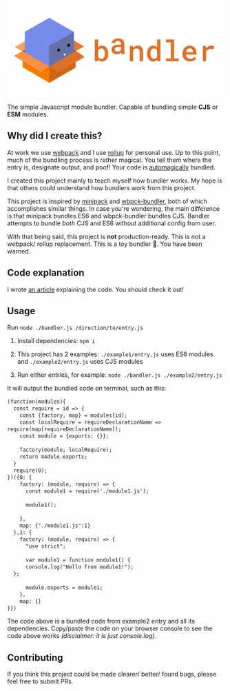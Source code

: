 ![bandler](readme_assets/bandler_icon.png)

The simple Javascript module bundler. Capable of bundling simple __CJS__ or __ESM__ modules. 

## Why did I create this?

At work we use [webpack](https://github.com/webpack/webpack) and I use [rollup](https://github.com/rollup/rollup) for personal use. Up to this point, much of the bundling process is rather magical. You tell them where the entry is, designate output, and poof! Your code is [automagically](https://www.lexico.com/en/definition/automagically) bundled.

I created this project mainly to teach myself how bundler works. My hope is that others could understand how bundlers work from this project.

This project is inspired by [minipack](https://github.com/ronami/minipack) and [wbpck-bundler](https://github.com/adamisntdead/wbpck-bundler), both of which accomplishes similar things. In case you're wondering, the main difference is that minipack bundles ES6 and wbpck-bundler bundles CJS. Bandler attempts to bundle *both* CJS and ES6 without additional config from user.

With that being said, this project is __not__ production-ready. This is not a webpack/ rollup replacement. This is a toy bundler 🎁. You have been warned.


## Code explanation

I wrote [an article](https://dev.to/iggredible/bundle-your-javascript-code-from-scratch-3dpo) explaining the code. You should check it out!

## Usage

Run `node ./bandler.js /direction/to/entry.js`

1. Install dependencies: `npm i`

2. This project has 2 examples: `./example1/entry.js` uses ES6 modules and `./example2/entry.js` uses CJS modules

3. Run either entries, for example: `node ./bandler.js ./example2/entry.js`

It will output the bundled code on terminal, such as this:

```
(function(modules){
  const require = id => {
    const {factory, map} = modules[id];
    const localRequire = requireDeclarationName => require(map[requireDeclarationName]);
    const module = {exports: {}};

    factory(module, localRequire);
    return module.exports;
  }
  require(0);
})({0: {
    factory: (module, require) => {
      const module1 = require('./module1.js');

      module1();

    },
    map: {"./module1.js":1}
  },1: {
    factory: (module, require) => {
      "use strict";

      var module1 = function module1() {
      console.log("Hello from module1!");
  };

      module.exports = module1;
    },
    map: {}
}})
```
The code above is a bundled code from example2 entry and all its dependencies. Copy/paste the code on your browser console to see the code above works _(disclaimer: it is just console.log)_. 

## Contributing

If you think this project could be made clearer/ better/ found bugs, please feel free to submit PRs.
